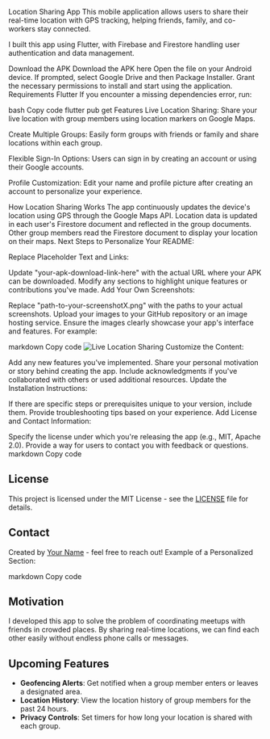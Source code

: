 Location Sharing App
This mobile application allows users to share their real-time location with GPS tracking, helping friends, family, and co-workers stay connected.

I built this app using Flutter, with Firebase and Firestore handling user authentication and data management.

Download the APK
Download the APK here
Open the file on your Android device. If prompted, select Google Drive and then Package Installer.
Grant the necessary permissions to install and start using the application.
Requirements
Flutter
If you encounter a missing dependencies error, run:

bash
Copy code
flutter pub get
Features
Live Location Sharing: Share your live location with group members using location markers on Google Maps.


Create Multiple Groups: Easily form groups with friends or family and share locations within each group.


Flexible Sign-In Options: Users can sign in by creating an account or using their Google accounts.


Profile Customization: Edit your name and profile picture after creating an account to personalize your experience.


How Location Sharing Works
The app continuously updates the device's location using GPS through the Google Maps API.
Location data is updated in each user's Firestore document and reflected in the group documents.
Other group members read the Firestore document to display your location on their maps.
Next Steps to Personalize Your README:

Replace Placeholder Text and Links:

Update "your-apk-download-link-here" with the actual URL where your APK can be downloaded.
Modify any sections to highlight unique features or contributions you've made.
Add Your Own Screenshots:

Replace "path-to-your-screenshotX.png" with the paths to your actual screenshots.
Upload your images to your GitHub repository or an image hosting service.
Ensure the images clearly showcase your app's interface and features.
For example:

markdown
Copy code
![Live Location Sharing](https://github.com/yourusername/yourrepo/blob/main/screenshots/live_location_sharing.png)
Customize the Content:

Add any new features you've implemented.
Share your personal motivation or story behind creating the app.
Include acknowledgments if you've collaborated with others or used additional resources.
Update the Installation Instructions:

If there are specific steps or prerequisites unique to your version, include them.
Provide troubleshooting tips based on your experience.
Add License and Contact Information:

Specify the license under which you're releasing the app (e.g., MIT, Apache 2.0).
Provide a way for users to contact you with feedback or questions.
markdown
Copy code
## License

This project is licensed under the MIT License - see the [LICENSE](LICENSE) file for details.

## Contact

Created by [Your Name](your-email@example.com) - feel free to reach out!
Example of a Personalized Section:

markdown
Copy code
## Motivation

I developed this app to solve the problem of coordinating meetups with friends in crowded places. By sharing real-time locations, we can find each other easily without endless phone calls or messages.

## Upcoming Features

- **Geofencing Alerts**: Get notified when a group member enters or leaves a designated area.
- **Location History**: View the location history of group members for the past 24 hours.
- **Privacy Controls**: Set timers for how long your location is shared with each group.
